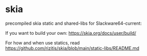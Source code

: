 # skia

 precompiled skia static and shared-libs for Slackware64-current:


If you want to build your own: https://skia.org/docs/user/build/

For how and when use statics,  read https://github.com/rizitis/skia/blob/main/static-libs/README.md
